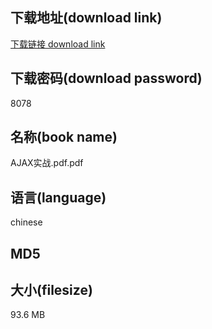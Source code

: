 ## 下载地址(download link)
[下载链接 download link](https://tutu365.netlify.app/?s=AJAX%E5%AE%9E%E6%88%98.pdf)

## 下载密码(download password)
8078

## 名称(book name)
AJAX实战.pdf.pdf

## 语言(language)
chinese

## MD5


## 大小(filesize)
93.6 MB

